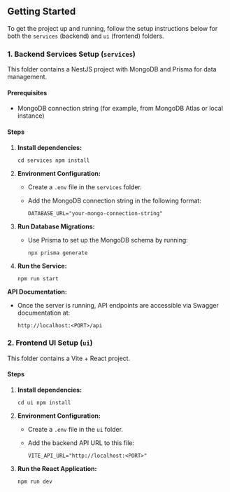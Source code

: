 ## Getting Started

To get the project up and running, follow the setup instructions below for both the `services` (backend) and `ui` (frontend) folders.

### 1. Backend Services Setup (`services`)

This folder contains a NestJS project with MongoDB and Prisma for data management.

#### Prerequisites

-   MongoDB connection string (for example, from MongoDB Atlas or local instance)

#### Steps

1.  **Install dependencies:**
    
    `cd services
    npm install` 
    
2.  **Environment Configuration:**
    
    -   Create a `.env` file in the `services` folder.
    -   Add the MongoDB connection string in the following format:
        
        `DATABASE_URL="your-mongo-connection-string"` 
        
3.  **Run Database Migrations:**
    
    -   Use Prisma to set up the MongoDB schema by running:
        
        `npx prisma generate` 
        
4.  **Run the Service:**
    
    `npm run start` 
    
  **API Documentation:**
  -   Once the server is running, API endpoints are accessible via Swagger documentation at:
            
        `http://localhost:<PORT>/api`
        
### 2. Frontend UI Setup (`ui`)

This folder contains a Vite + React project.

#### Steps

1.  **Install dependencies:**
    
    `cd ui npm install` 
    
2.  **Environment Configuration:**
    
    -   Create a `.env` file in the `ui` folder.
    -   Add the backend API URL to this file:
        
        `VITE_API_URL="http://localhost:<PORT>"` 
        
3.  **Run the React Application:**
    
    `npm run dev`